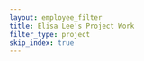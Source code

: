 ```yaml
---
layout: employee_filter
title: Elisa Lee's Project Work
filter_type: project
skip_index: true
---
```

